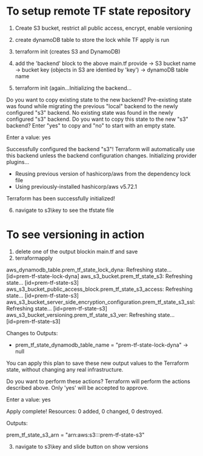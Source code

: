 To setup remote TF state repository
===================================

1. Create S3 bucket, restrict all public access, encrypt, enable versioning
2. create dynamoDB table to store the lock while TF apply is run

3. terraform init
(creates S3 and DynamoDB)

4. add the 'backend' block to the above main.tf
provide
-> S3 bucket name
-> bucket key (objects in S3 are identied by 'key')
-> dynamoDB table name

5. terraform init (again...Initializing the backend...
<QUOTE>
Do you want to copy existing state to the new backend?
  Pre-existing state was found while migrating the previous "local" backend to the
  newly configured "s3" backend. No existing state was found in the newly
  configured "s3" backend. Do you want to copy this state to the new "s3"
  backend? Enter "yes" to copy and "no" to start with an empty state.

  Enter a value: yes


Successfully configured the backend "s3"! Terraform will automatically
use this backend unless the backend configuration changes.
Initializing provider plugins...
- Reusing previous version of hashicorp/aws from the dependency lock file
- Using previously-installed hashicorp/aws v5.72.1

Terraform has been successfully initialized!
</QUOTE>

6. navigate to s3\key to see the tfstate file

To see versioning in action
============================
1. delete one of the output blockin main.tf and save
2. terraformapply
<QUOTE>
aws_dynamodb_table.prem_tf_state_lock_dyna: Refreshing state... [id=prem-tf-state-lock-dyna]
aws_s3_bucket.prem_tf_state_s3: Refreshing state... [id=prem-tf-state-s3]
aws_s3_bucket_public_access_block.prem_tf_state_s3_access: Refreshing state... [id=prem-tf-state-s3]
aws_s3_bucket_server_side_encryption_configuration.prem_tf_state_s3_ssl: Refreshing state... [id=prem-tf-state-s3]
aws_s3_bucket_versioning.prem_tf_state_s3_ver: Refreshing state... [id=prem-tf-state-s3]

Changes to Outputs:
  - prem_tf_state_dynamodb_table_name = "prem-tf-state-lock-dyna" -> null

You can apply this plan to save these new output values to the Terraform state, without changing any real
infrastructure.

Do you want to perform these actions?
  Terraform will perform the actions described above.
  Only 'yes' will be accepted to approve.

  Enter a value: yes


Apply complete! Resources: 0 added, 0 changed, 0 destroyed.

Outputs:

prem_tf_state_s3_arn = "arn:aws:s3:::prem-tf-state-s3"

</QUOTE>

3. navigate to s3\key and slide button on show versions





